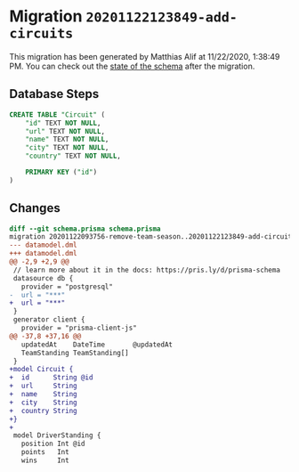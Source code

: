 # Migration `20201122123849-add-circuits`

This migration has been generated by Matthias Alif at 11/22/2020, 1:38:49 PM.
You can check out the [state of the schema](./schema.prisma) after the migration.

## Database Steps

```sql
CREATE TABLE "Circuit" (
    "id" TEXT NOT NULL,
    "url" TEXT NOT NULL,
    "name" TEXT NOT NULL,
    "city" TEXT NOT NULL,
    "country" TEXT NOT NULL,

    PRIMARY KEY ("id")
)
```

## Changes

```diff
diff --git schema.prisma schema.prisma
migration 20201122093756-remove-team-season..20201122123849-add-circuits
--- datamodel.dml
+++ datamodel.dml
@@ -2,9 +2,9 @@
 // learn more about it in the docs: https://pris.ly/d/prisma-schema
 datasource db {
   provider = "postgresql"
-  url = "***"
+  url = "***"
 }
 generator client {
   provider = "prisma-client-js"
@@ -37,8 +37,16 @@
   updatedAt    DateTime       @updatedAt
   TeamStanding TeamStanding[]
 }
+model Circuit {
+  id      String @id
+  url     String
+  name    String
+  city    String
+  country String
+}
+
 model DriverStanding {
   position Int @id
   points   Int
   wins     Int
```


